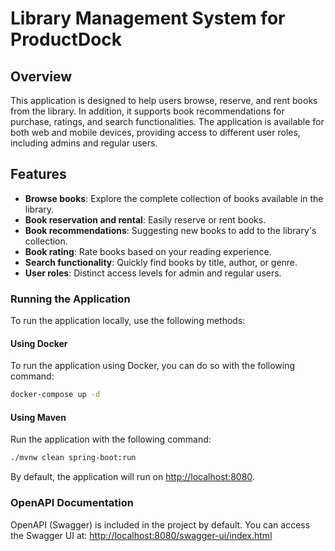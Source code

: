 # Library Management System for ProductDock

## Overview

This application is designed to help users browse, reserve, and rent books from the library. In addition, it supports book recommendations for purchase, ratings, and search functionalities. The application is available for both web and mobile devices, providing access to different user roles, including admins and regular users.

## Features

- **Browse books**: Explore the complete collection of books available in the library.
- **Book reservation and rental**: Easily reserve or rent books.
- **Book recommendations**: Suggesting new books to add to the library's collection.
- **Book rating**: Rate books based on your reading experience.
- **Search functionality**: Quickly find books by title, author, or genre.
- **User roles**: Distinct access levels for admin and regular users.

### Running the Application

To run the application locally, use the following methods:

#### Using Docker

To run the application using Docker, you can do so with the following command:

```bash
docker-compose up -d
```

#### Using Maven

Run the application with the following command:

```bash
./mvnw clean spring-boot:run
```

By default, the application will run on [http://localhost:8080](http://localhost:8080).

### OpenAPI Documentation

OpenAPI (Swagger) is included in the project by default. You can access the Swagger UI at:
[http://localhost:8080/swagger-ui/index.html](http://localhost:8080/swagger-ui/index.html)
